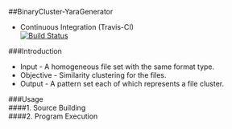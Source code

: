 ##BinaryCluster-YaraGenerator
+ Continuous Integration (Travis-CI)  
[![Build Status](https://travis-ci.org/ZSShen/BinaryCluster-YaraGenerator.svg?branch=master)](https://travis-ci.org/ZSShen/BinaryCluster-YaraGenerator)

###Introduction  
+ Input - A homogeneous file set with the same format type.  
+ Objective - Similarity clustering for the files.  
+ Output - A pattern set each of which represents a file cluster.

###Usage  
####1. Source Building  
####2. Program Execution 
